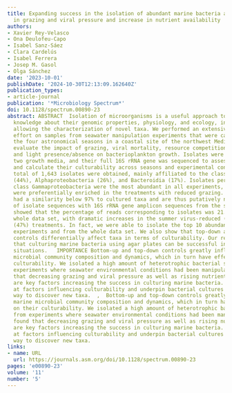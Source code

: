 ```yaml
---
title: Expanding success in the isolation of abundant marine bacteria after reduction
  in grazing and viral pressure and increase in nutrient availability
authors:
- Xavier Rey-Velasco
- Ona Deulofeu-Capo
- Isabel Sanz-Sáez
- Clara Cardelús
- Isabel Ferrera
- Josep M. Gasol
- Olga Sánchez
date: '2023-10-01'
publishDate: '2024-10-30T12:13:09.162640Z'
publication_types:
- article-journal
publication: '*Microbiology Spectrum*'
doi: 10.1128/spectrum.00890-23
abstract: ABSTRACT  Isolation of microorganisms is a useful approach to gathering
  knowledge about their genomic properties, physiology, and ecology, in addition to
  allowing the characterization of novel taxa. We performed an extensive isolation
  effort on samples from seawater manipulation experiments that were carried out during
  the four astronomical seasons in a coastal site of the northwest Mediterranean to
  evaluate the impact of grazing, viral mortality, resource competition reduction,
  and light presence/absence on bacterioplankton growth. Isolates were retrieved using
  two growth media, and their full 16S rRNA gene was sequenced to assess their identity
  and calculate their culturability across seasons and experimental conditions. A
  total of 1,643 isolates were obtained, mainly affiliated to the classes Gammaproteobacteria
  (44%), Alphaproteobacteria (26%), and Bacteroidia (17%). Isolates pertaining to
  class Gammaproteobacteria were the most abundant in all experiments, while Bacteroidia
  were preferentially enriched in the treatments with reduced grazing. Sixty-one isolates
  had a similarity below 97% to cultured taxa and are thus putatively novel. Comparison
  of isolate sequences with 16S rRNA gene amplicon sequences from the same samples
  showed that the percentage of reads corresponding to isolates was 21.4% within the
  whole data set, with dramatic increases in the summer virus-reduced (71%) and diluted
  (47%) treatments. In fact, we were able to isolate the top 10 abundant taxa in several
  experiments and from the whole data set. We also show that top-down and bottom-up
  controls differentially affect taxa in terms of culturability. Our results indicate
  that culturing marine bacteria using agar plates can be successful in certain ecological
  situations.   IMPORTANCE Bottom-up and top-down controls greatly influence marine
  microbial community composition and dynamics, which in turn have effects on their
  culturability. We isolated a high amount of heterotrophic bacterial strains from
  experiments where seawater environmental conditions had been manipulated and found
  that decreasing grazing and viral pressure as well as rising nutrient availability
  are key factors increasing the success in culturing marine bacteria. Our data hint
  at factors influencing culturability and underpin bacterial cultures as a powerful
  way to discover new taxa.  ,  Bottom-up and top-down controls greatly influence
  marine microbial community composition and dynamics, which in turn have effects
  on their culturability. We isolated a high amount of heterotrophic bacterial strains
  from experiments where seawater environmental conditions had been manipulated and
  found that decreasing grazing and viral pressure as well as rising nutrient availability
  are key factors increasing the success in culturing marine bacteria. Our data hint
  at factors influencing culturability and underpin bacterial cultures as a powerful
  way to discover new taxa.
links:
- name: URL
  url: https://journals.asm.org/doi/10.1128/spectrum.00890-23
pages: 'e00890-23'
volume: '11'
number: '5'
---
```

